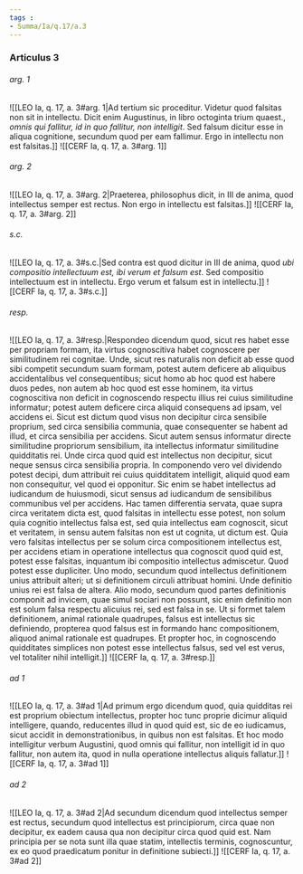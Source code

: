 ```yaml
---
tags : 
- Summa/Ia/q.17/a.3
---
```


### Articulus 3

###### arg. 1
![[LEO Ia, q. 17, a. 3#arg. 1|Ad tertium sic proceditur. Videtur quod falsitas non sit in intellectu. Dicit enim Augustinus, in libro octoginta trium quaest., *omnis qui fallitur, id in quo fallitur, non intelligit*. Sed falsum dicitur esse in aliqua cognitione, secundum quod per eam fallimur. Ergo in intellectu non est falsitas.]]
![[CERF Ia, q. 17, a. 3#arg. 1]]

###### arg. 2
![[LEO Ia, q. 17, a. 3#arg. 2|Praeterea, philosophus dicit, in III de anima, quod intellectus semper est rectus. Non ergo in intellectu est falsitas.]]
![[CERF Ia, q. 17, a. 3#arg. 2]]

###### s.c.
![[LEO Ia, q. 17, a. 3#s.c.|Sed contra est quod dicitur in III de anima, quod *ubi compositio intellectuum est, ibi verum et falsum est*. Sed compositio intellectuum est in intellectu. Ergo verum et falsum est in intellectu.]]
![[CERF Ia, q. 17, a. 3#s.c.]]

###### resp.
![[LEO Ia, q. 17, a. 3#resp.|Respondeo dicendum quod, sicut res habet esse per propriam formam, ita virtus cognoscitiva habet cognoscere per similitudinem rei cognitae. Unde, sicut res naturalis non deficit ab esse quod sibi competit secundum suam formam, potest autem deficere ab aliquibus accidentalibus vel consequentibus; sicut homo ab hoc quod est habere duos pedes, non autem ab hoc quod est esse hominem, ita virtus cognoscitiva non deficit in cognoscendo respectu illius rei cuius similitudine informatur; potest autem deficere circa aliquid consequens ad ipsam, vel accidens ei. Sicut est dictum quod visus non decipitur circa sensibile proprium, sed circa sensibilia communia, quae consequenter se habent ad illud, et circa sensibilia per accidens. Sicut autem sensus informatur directe similitudine propriorum sensibilium, ita intellectus informatur similitudine quidditatis rei. Unde circa quod quid est intellectus non decipitur, sicut neque sensus circa sensibilia propria. In componendo vero vel dividendo potest decipi, dum attribuit rei cuius quidditatem intelligit, aliquid quod eam non consequitur, vel quod ei opponitur. Sic enim se habet intellectus ad iudicandum de huiusmodi, sicut sensus ad iudicandum de sensibilibus communibus vel per accidens. Hac tamen differentia servata, quae supra circa veritatem dicta est, quod falsitas in intellectu esse potest, non solum quia cognitio intellectus falsa est, sed quia intellectus eam cognoscit, sicut et veritatem, in sensu autem falsitas non est ut cognita, ut dictum est. Quia vero falsitas intellectus per se solum circa compositionem intellectus est, per accidens etiam in operatione intellectus qua cognoscit quod quid est, potest esse falsitas, inquantum ibi compositio intellectus admiscetur. Quod potest esse dupliciter. Uno modo, secundum quod intellectus definitionem unius attribuit alteri; ut si definitionem circuli attribuat homini. Unde definitio unius rei est falsa de altera. Alio modo, secundum quod partes definitionis componit ad invicem, quae simul sociari non possunt, sic enim definitio non est solum falsa respectu alicuius rei, sed est falsa in se. Ut si formet talem definitionem, animal rationale quadrupes, falsus est intellectus sic definiendo, propterea quod falsus est in formando hanc compositionem, aliquod animal rationale est quadrupes. Et propter hoc, in cognoscendo quidditates simplices non potest esse intellectus falsus, sed vel est verus, vel totaliter nihil intelligit.]]
![[CERF Ia, q. 17, a. 3#resp.]]

###### ad 1
![[LEO Ia, q. 17, a. 3#ad 1|Ad primum ergo dicendum quod, quia quidditas rei est proprium obiectum intellectus, propter hoc tunc proprie dicimur aliquid intelligere, quando, reducentes illud in quod quid est, sic de eo iudicamus, sicut accidit in demonstrationibus, in quibus non est falsitas. Et hoc modo intelligitur verbum Augustini, quod omnis qui fallitur, non intelligit id in quo fallitur, non autem ita, quod in nulla operatione intellectus aliquis fallatur.]]
![[CERF Ia, q. 17, a. 3#ad 1]]

###### ad 2
![[LEO Ia, q. 17, a. 3#ad 2|Ad secundum dicendum quod intellectus semper est rectus, secundum quod intellectus est principiorum, circa quae non decipitur, ex eadem causa qua non decipitur circa quod quid est. Nam principia per se nota sunt illa quae statim, intellectis terminis, cognoscuntur, ex eo quod praedicatum ponitur in definitione subiecti.]]
![[CERF Ia, q. 17, a. 3#ad 2]]

